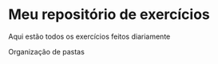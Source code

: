 # Meu repositório de exercícios
Aqui estão todos os exercícios feitos diariamente

Organização de pastas